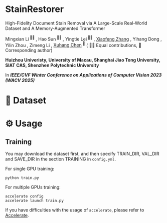 # StainRestorer

High-Fidelity Document Stain Removal via A Large-Scale Real-World Dataset and A Memory-Augmented Transformer

<div>
<span class="author-block">
  Mingxian Li<sup> 👨‍💻‍ </sup>
</span>,
  <span class="author-block">
    Hao Sun<sup> 👨‍💻‍ </sup>
  </span>,
  <span class="author-block">
    Yingtie Lei<sup> 👨‍💻‍ </sup>
  </span>,
  <span class="author-block">
    <a href='https://zhangbaijin.github.io/'>Xiaofeng Zhang</a>
  </span>,
  <span class="author-block">
    Yihang Dong
  </span>,
  <span class="author-block">
    Yilin Zhou
  </span>,
  <span class="author-block">
    Zimeng Li
  </span>,
  <span class="author-block">
  <a href='https://cxh.netlify.app/'>Xuhang Chen</a><sup> 📮</sup>
</span>
  ( 👨‍💻‍ Equal contributions, 📮 Corresponding author)
</div>

<b>Huizhou Univeristy, University of Macau, Shanghai Jiao Tong University, SIAT CAS, Shenzhen Polytechnic University</b>

In <b>_IEEE/CVF Winter Conference on Applications of Computer Vision 2023 (WACV 2025)_</b>

# 🔮 Dataset

# ⚙️ Usage

## Training
You may download the dataset first, and then specify TRAIN_DIR, VAL_DIR and SAVE_DIR in the section TRAINING in `config.yml`.

For single GPU training:
```
python train.py
```
For multiple GPUs training:
```
accelerate config
accelerate launch train.py
```
If you have difficulties with the usage of `accelerate`, please refer to <a href="https://github.com/huggingface/accelerate">Accelerate</a>.

